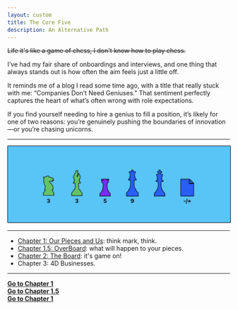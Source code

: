 ```yaml
---
layout: custom
title: The Core Five
description: An Alternative Path
---
```


~~Life it's like a game of chess, I don't know how to play chess.~~

I’ve had my fair share of onboardings and interviews, and one thing that always stands out is how often the aim feels just a little off.

It reminds me of a blog I read some time ago, with a title that really stuck with me: “Companies Don’t Need Geniuses.” That sentiment perfectly captures the heart of what’s often wrong with role expectations.

If you find yourself needing to hire a genius to fill a position, it’s likely for one of two reasons: you’re genuinely pushing the boundaries of innovation—or you’re chasing unicorns.


---

<img class="myImg" src="../images/headers/cian-chess-board.png" alt="cian-chess-board" style="border: 1px solid #000; border-radius: 1px; padding: 0px; cursor: pointer;">

---

- [Chapter 1: Our Pieces and Us](/pages/thesis-the-core-five-1.md): think mark, think.
- [Chapter 1.5: OverBoard](/pages/thesis-the-core-five-1.5.md): what will happen to your pieces.
- [Chapter 2: The Board](/pages/thesis-the-core-five-2.md): it's game on!
-  Chapter 3: 4D Businesses.


---

<div class="ds-button-container">
  <a href="/pages/thesis-the-core-five-1" class="ds-button right-button"><strong>Go to Chapter 1</strong></a>
</div>

<div class="ds-button-container">
  <a href="/pages/thesis-the-core-five-1.5" class="ds-button right-button"><strong>Go to Chapter 1.5</strong></a>
</div>

<div class="ds-button-container">
  <a href="/pages/thesis-the-core-five-2" class="ds-button right-button"><strong>Go to Chapter 1</strong></a>
</div>
